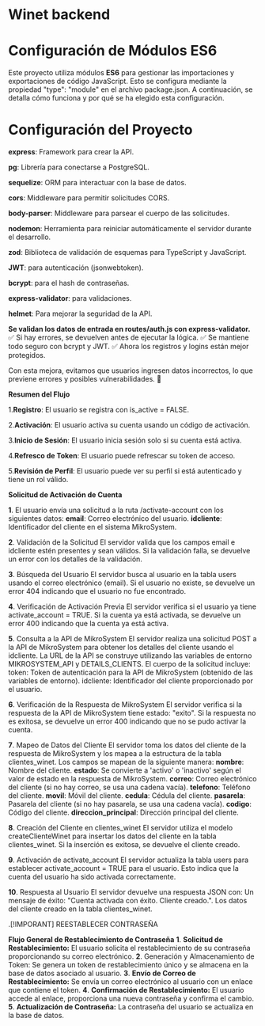 # Winet backend

# Configuración de Módulos ES6

Este proyecto utiliza módulos **ES6** para gestionar las importaciones y exportaciones de código JavaScript. Esto se configura mediante la propiedad "type": "module" en el archivo package.json. A continuación, se detalla cómo funciona y por qué se ha elegido esta configuración.

# Configuración del Proyecto

**express**: Framework para crear la API.

**pg**: Librería para conectarse a PostgreSQL.

**sequelize**: ORM para interactuar con la base de datos.

**cors**: Middleware para permitir solicitudes CORS.

**body-parser**: Middleware para parsear el cuerpo de las solicitudes.

**nodemon**: Herramienta para reiniciar automáticamente el servidor durante el desarrollo.

**zod**: Biblioteca de validación de esquemas para TypeScript y JavaScript.

**JWT**: para autenticación (jsonwebtoken).

**bcrypt**: para el hash de contraseñas.

**express-validator**: para validaciones.

**helmet**: Para mejorar la seguridad de la API.


**Se validan los datos de entrada en routes/auth.js con express-validator.**
✅ Si hay errores, se devuelven antes de ejecutar la lógica.
✅ Se mantiene todo seguro con bcrypt y JWT.
✅ Ahora los registros y logins están mejor protegidos.

Con esta mejora, evitamos que usuarios ingresen datos incorrectos, lo que previene errores y posibles vulnerabilidades. 🚀

**Resumen del Flujo**

1.**Registro**: El usuario se registra con is_active = FALSE.

2.**Activación**: El usuario activa su cuenta usando un código de activación.

3.**Inicio de Sesión**: El usuario inicia sesión solo si su cuenta está activa.

4.**Refresco de Token**: El usuario puede refrescar su token de acceso.

5.**Revisión de Perfil**: El usuario puede ver su perfil si está autenticado y tiene un rol válido.


**Solicitud de Activación de Cuenta**

**1**. El usuario envía una solicitud a la ruta /activate-account con los siguientes datos:
**email**: Correo electrónico del usuario.
**idcliente**: Identificador del cliente en el sistema MikroSystem.

**2**. Validación de la Solicitud
El servidor valida que los campos email e idcliente estén presentes y sean válidos.
Si la validación falla, se devuelve un error con los detalles de la validación.

**3**. Búsqueda del Usuario
El servidor busca al usuario en la tabla users usando el correo electrónico (email).
Si el usuario no existe, se devuelve un error 404 indicando que el usuario no fue encontrado.

**4**. Verificación de Activación Previa
El servidor verifica si el usuario ya tiene activate_account = TRUE.
Si la cuenta ya está activada, se devuelve un error 400 indicando que la cuenta ya está activa.

**5**. Consulta a la API de MikroSystem
El servidor realiza una solicitud POST a la API de MikroSystem para obtener los detalles del cliente usando el idcliente.
La URL de la API se construye utilizando las variables de entorno MIKROSYSTEM_API y DETAILS_CLIENTS.
El cuerpo de la solicitud incluye:
token: Token de autenticación para la API de MikroSystem (obtenido de las variables de entorno).
idcliente: Identificador del cliente proporcionado por el usuario.

**6**. Verificación de la Respuesta de MikroSystem
El servidor verifica si la respuesta de la API de MikroSystem tiene estado: "exito".
Si la respuesta no es exitosa, se devuelve un error 400 indicando que no se pudo activar la cuenta.

**7**. Mapeo de Datos del Cliente
El servidor toma los datos del cliente de la respuesta de MikroSystem y los mapea a la estructura de la tabla clientes_winet.
Los campos se mapean de la siguiente manera:
**nombre**: Nombre del cliente.
**estado**: Se convierte a 'activo' o 'inactivo' según el valor de estado en la respuesta de MikroSystem.
**correo**: Correo electrónico del cliente (si no hay correo, se usa una cadena vacía).
**telefono**: Teléfono del cliente.
**movil**: Móvil del cliente.
**cedula**: Cédula del cliente.
**pasarela**: Pasarela del cliente (si no hay pasarela, se usa una cadena vacía).
**codigo**: Código del cliente.
**direccion_principal**: Dirección principal del cliente.

**8**. Creación del Cliente en clientes_winet
El servidor utiliza el modelo createClienteWinet para insertar los datos del cliente en la tabla clientes_winet.
Si la inserción es exitosa, se devuelve el cliente creado.

**9**. Activación de activate_account
El servidor actualiza la tabla users para establecer activate_account = TRUE para el usuario.
Esto indica que la cuenta del usuario ha sido activada correctamente.

**10**. Respuesta al Usuario
El servidor devuelve una respuesta JSON con:
Un mensaje de éxito: "Cuenta activada con éxito. Cliente creado.".
Los datos del cliente creado en la tabla clientes_winet.

.[!IMPORANT]
REESTABLECER CONTRASEÑA

**Flujo General de Restablecimiento de Contraseña**
**1**. **Solicitud de Restablecimiento:** El usuario solicita el restablecimiento de su contraseña proporcionando su correo electrónico.
**2**. Generación y Almacenamiento de Token: Se genera un token de restablecimiento único y se almacena en la base de datos asociado al usuario.
**3**. **Envío de Correo de Restablecimiento:** Se envía un correo electrónico al usuario con un enlace que contiene el token.
**4**. **Confirmación de Restablecimiento:** El usuario accede al enlace, proporciona una nueva contraseña y confirma el cambio.
**5**. **Actualización de Contraseña:** La contraseña del usuario se actualiza en la base de datos.